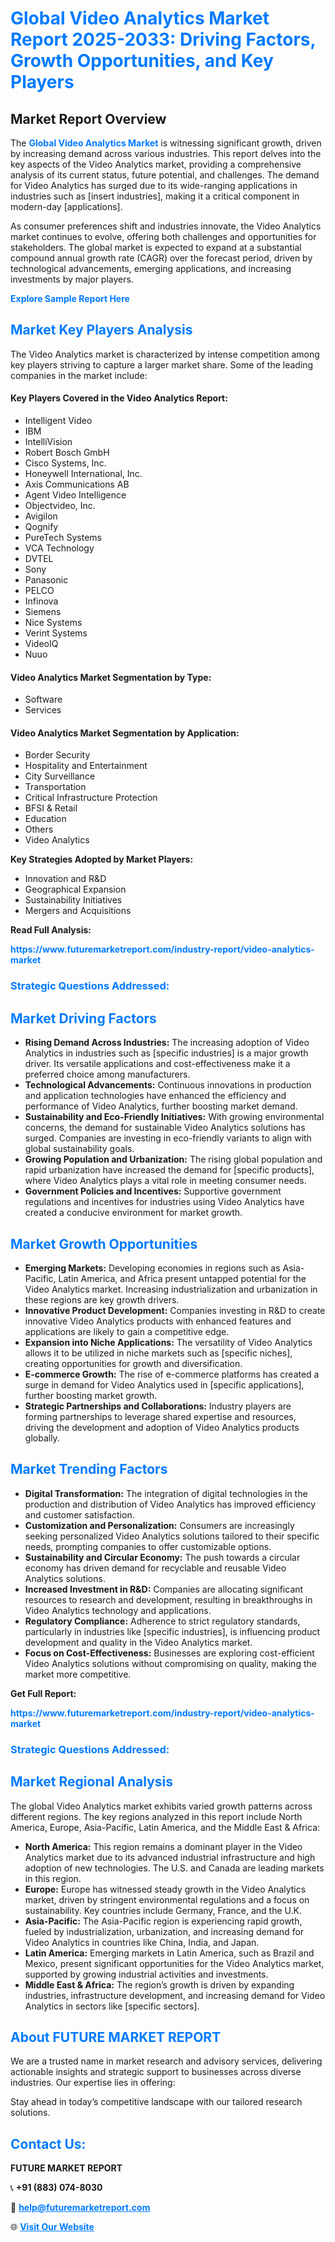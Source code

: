 <h1 style="color: #007BFF;">Global Video Analytics Market Report 2025-2033: Driving Factors, Growth Opportunities, and Key Players</h1>

<section id="overview">
<h2>Market Report Overview</h2>
<p>The <a href="https://www.futuremarketreport.com/industry-report/video-analytics-market" style="color: #007BFF; text-decoration: none;"><strong>Global Video Analytics Market</strong></a> is witnessing significant growth, driven by increasing demand across various industries. This report delves into the key aspects of the Video Analytics market, providing a comprehensive analysis of its current status, future potential, and challenges. The demand for Video Analytics has surged due to its wide-ranging applications in industries such as [insert industries], making it a critical component in modern-day [applications].</p>
<p>As consumer preferences shift and industries innovate, the Video Analytics market continues to evolve, offering both challenges and opportunities for stakeholders. The global market is expected to expand at a substantial compound annual growth rate (CAGR) over the forecast period, driven by technological advancements, emerging applications, and increasing investments by major players.</p>
</section>

<section id="overview">
<p><a href="https://www.futuremarketreport.com/request-sample/reportId=111490" style="color: #007BFF; text-decoration: none;"><strong>Explore Sample Report Here</strong></a></p>
</section>

<section id="key-players">
<h2 style="color: #007BFF;">Market Key Players Analysis</h2>
<p>The Video Analytics market is characterized by intense competition among key players striving to capture a larger market share. Some of the leading companies in the market include:</p>
<h4>Key Players Covered in the Video Analytics Report:</h4>
<ul><li>Intelligent Video</li><li>IBM</li><li>IntelliVision</li><li>Robert Bosch GmbH</li><li>Cisco Systems, Inc.</li><li>Honeywell International, Inc.</li><li>Axis Communications AB</li><li>Agent Video Intelligence</li><li>Objectvideo, Inc.</li><li>Avigilon</li><li>Qognify</li><li>PureTech Systems</li><li>VCA Technology</li><li>DVTEL</li><li>Sony</li><li>Panasonic</li><li>PELCO</li><li>Infinova</li><li>Siemens</li><li>Nice Systems</li><li>Verint Systems</li><li>VideoIQ</li><li>Nuuo</li></ul>
<h4>Video Analytics Market Segmentation by Type:</h4>
<ul><li>Software</li><li>Services</li></ul>

<h4>Video Analytics Market Segmentation by Application:</h4>
<ul><li>Border Security</li><li>Hospitality and Entertainment</li><li>City Surveillance</li><li>Transportation</li><li>Critical Infrastructure Protection</li><li>BFSI &amp; Retail</li><li>Education</li><li>Others</li><li>Video Analytics</li></ul>
<p><strong>Key Strategies Adopted by Market Players:</strong></p>
<ul>
<li>Innovation and R&D</li>
<li>Geographical Expansion</li>
<li>Sustainability Initiatives</li>
<li>Mergers and Acquisitions</li>
</ul>
</section>

<section>
<p><strong>Read Full Analysis: </strong></p><a href="https://www.futuremarketreport.com/industry-report/video-analytics-market" style="color: #007BFF; text-decoration: none;"><strong>https://www.futuremarketreport.com/industry-report/video-analytics-market</strong></a>
<h3 style="color: #007BFF;">Strategic Questions Addressed:</h3>
</section>

<section id="driving-factors">
<h2 style="color: #007BFF;">Market Driving Factors</h2>
<ul>
<li><strong>Rising Demand Across Industries:</strong> The increasing adoption of Video Analytics in industries such as [specific industries] is a major growth driver. Its versatile applications and cost-effectiveness make it a preferred choice among manufacturers.</li>
<li><strong>Technological Advancements:</strong> Continuous innovations in production and application technologies have enhanced the efficiency and performance of Video Analytics, further boosting market demand.</li>
<li><strong>Sustainability and Eco-Friendly Initiatives:</strong> With growing environmental concerns, the demand for sustainable Video Analytics solutions has surged. Companies are investing in eco-friendly variants to align with global sustainability goals.</li>
<li><strong>Growing Population and Urbanization:</strong> The rising global population and rapid urbanization have increased the demand for [specific products], where Video Analytics plays a vital role in meeting consumer needs.</li>
<li><strong>Government Policies and Incentives:</strong> Supportive government regulations and incentives for industries using Video Analytics have created a conducive environment for market growth.</li>
</ul>
</section>

<section id="growth-opportunities">
<h2 style="color: #007BFF;">Market Growth Opportunities</h2>
<ul>
<li><strong>Emerging Markets:</strong> Developing economies in regions such as Asia-Pacific, Latin America, and Africa present untapped potential for the Video Analytics market. Increasing industrialization and urbanization in these regions are key growth drivers.</li>
<li><strong>Innovative Product Development:</strong> Companies investing in R&D to create innovative Video Analytics products with enhanced features and applications are likely to gain a competitive edge.</li>
<li><strong>Expansion into Niche Applications:</strong> The versatility of Video Analytics allows it to be utilized in niche markets such as [specific niches], creating opportunities for growth and diversification.</li>
<li><strong>E-commerce Growth:</strong> The rise of e-commerce platforms has created a surge in demand for Video Analytics used in [specific applications], further boosting market growth.</li>
<li><strong>Strategic Partnerships and Collaborations:</strong> Industry players are forming partnerships to leverage shared expertise and resources, driving the development and adoption of Video Analytics products globally.</li>
</ul>
</section>

<section id="trending-factors">
<h2 style="color: #007BFF;">Market Trending Factors</h2>
<ul>
<li><strong>Digital Transformation:</strong> The integration of digital technologies in the production and distribution of Video Analytics has improved efficiency and customer satisfaction.</li>
<li><strong>Customization and Personalization:</strong> Consumers are increasingly seeking personalized Video Analytics solutions tailored to their specific needs, prompting companies to offer customizable options.</li>
<li><strong>Sustainability and Circular Economy:</strong> The push towards a circular economy has driven demand for recyclable and reusable Video Analytics solutions.</li>
<li><strong>Increased Investment in R&D:</strong> Companies are allocating significant resources to research and development, resulting in breakthroughs in Video Analytics technology and applications.</li>
<li><strong>Regulatory Compliance:</strong> Adherence to strict regulatory standards, particularly in industries like [specific industries], is influencing product development and quality in the Video Analytics market.</li>
<li><strong>Focus on Cost-Effectiveness:</strong> Businesses are exploring cost-efficient Video Analytics solutions without compromising on quality, making the market more competitive.</li>
</ul>
</section>

<section>
<p><strong>Get Full Report: </strong></p><a href="https://www.futuremarketreport.com/industry-report/video-analytics-market" style="color: #007BFF; text-decoration: none;"><strong>https://www.futuremarketreport.com/industry-report/video-analytics-market</strong></a>
<h3 style="color: #007BFF;">Strategic Questions Addressed:</h3>
</section>


<section id="regional-analysis">
<h2 style="color: #007BFF;">Market Regional Analysis</h2>
<p>The global Video Analytics market exhibits varied growth patterns across different regions. The key regions analyzed in this report include North America, Europe, Asia-Pacific, Latin America, and the Middle East & Africa:</p>
<ul>
<li><strong>North America:</strong> This region remains a dominant player in the Video Analytics market due to its advanced industrial infrastructure and high adoption of new technologies. The U.S. and Canada are leading markets in this region.</li>
<li><strong>Europe:</strong> Europe has witnessed steady growth in the Video Analytics market, driven by stringent environmental regulations and a focus on sustainability. Key countries include Germany, France, and the U.K.</li>
<li><strong>Asia-Pacific:</strong> The Asia-Pacific region is experiencing rapid growth, fueled by industrialization, urbanization, and increasing demand for Video Analytics in countries like China, India, and Japan.</li>
<li><strong>Latin America:</strong> Emerging markets in Latin America, such as Brazil and Mexico, present significant opportunities for the Video Analytics market, supported by growing industrial activities and investments.</li>
<li><strong>Middle East & Africa:</strong> The region’s growth is driven by expanding industries, infrastructure development, and increasing demand for Video Analytics in sectors like [specific sectors].</li>
</ul>
</section>

<footer>
<h2 style="color: #007BFF;">About FUTURE MARKET REPORT</h2>
<p>We are a trusted name in market research and advisory services, delivering actionable insights and strategic support to businesses across diverse industries. Our expertise lies in offering:</p>

<p>Stay ahead in today’s competitive landscape with our tailored research solutions.</p>

<h2 style="color: #007BFF;">Contact Us:</h2>
<p><strong>FUTURE MARKET REPORT</strong></p>
<p>📞 <strong>+91 (883) 074-8030</strong></p>
<p>📧 <strong><a href="mailto:help@futuremarketreport.com" style="color: #007BFF;">help@futuremarketreport.com</a></strong></p>
<p>🌐 <strong><a href="https://www.futuremarketreport.com/" style="color: #007BFF;">Visit Our Website</a></strong></p>
</footer>
